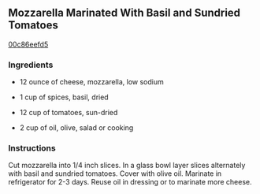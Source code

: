 ## Mozzarella Marinated With Basil and Sundried Tomatoes

[00c86eefd5](http://www.food.com/recipe/mozzarella-marinated-with-basil-and-sundried-tomatoes-507916)

### Ingredients

 - 12 ounce of cheese, mozzarella, low sodium

 - 1 cup of spices, basil, dried

 - 12 cup of tomatoes, sun-dried

 - 2 cup of oil, olive, salad or cooking

### Instructions

Cut mozzarella into 1/4 inch slices. In a glass bowl layer slices alternately with basil and sundried tomatoes. Cover with olive oil. Marinate in refrigerator for 2-3 days. Reuse oil in dressing or to marinate more cheese.
